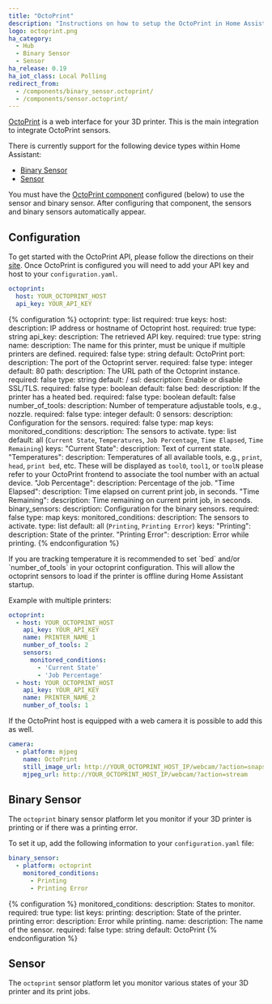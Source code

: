 ```yaml
---
title: "OctoPrint"
description: "Instructions on how to setup the OctoPrint in Home Assistant."
logo: octoprint.png
ha_category:
  - Hub
  - Binary Sensor
  - Sensor
ha_release: 0.19
ha_iot_class: Local Polling
redirect_from:
  - /components/binary_sensor.octoprint/
  - /components/sensor.octoprint/
---
```


[OctoPrint](http://octoprint.org/) is a web interface for your 3D printer. This is the main integration to integrate OctoPrint sensors.

There is currently support for the following device types within Home Assistant:

- [Binary Sensor](#binary-sensor)
- [Sensor](#sensor)

<p class='note'>
You must have the <a href="#configuration">OctoPrint component</a> configured (below) to use the sensor and binary sensor. After configuring that component, the sensors and binary sensors automatically appear.
</p>

## Configuration

To get started with the OctoPrint API, please follow the directions on their [site](http://docs.octoprint.org/en/master/api/general.html). Once OctoPrint is configured you will need to add your API key and host to your `configuration.yaml`.

```yaml
octoprint:
  host: YOUR_OCTOPRINT_HOST
  api_key: YOUR_API_KEY
```

{% configuration %}
octoprint:
  type: list
  required: true
  keys:
    host:
      description: IP address or hostname of Octoprint host.
      required: true
      type: string
    api_key:
      description: The retrieved API key.
      required: true
      type: string
    name:
      description: The name for this printer, must be unique if multiple printers are defined.
      required: false
      type: string
      default: OctoPrint
    port:
      description: The port of the Octoprint server.
      required: false
      type: integer
      default: 80
    path:
      description: The URL path of the Octoprint instance.
      required: false
      type: string
      default: /
    ssl:
      description: Enable or disable SSL/TLS.
      required: false
      type: boolean
      default: false
    bed:
      description: If the printer has a heated bed.
      required: false
      type: boolean
      default: false
    number_of_tools:
      description: Number of temperature adjustable tools, e.g., nozzle.
      required: false
      type: integer
      default: 0
    sensors:
      description: Configuration for the sensors.
      required: false
      type: map
      keys:
        monitored_conditions:
          description: The sensors to activate.
          type: list
          default: all (`Current State`, `Temperatures`, `Job Percentage`, `Time Elapsed`, `Time Remaining`)
          keys:
            "Current State":
              description: Text of current state.
            "Temperatures":
              description: Temperatures of all available tools, e.g., `print`, `head`, `print bed`, etc. These will be displayed as `tool0`, `tool1`, or `toolN` please refer to your OctoPrint frontend to associate the tool number with an actual device.
            "Job Percentage":
              description: Percentage of the job.
            "Time Elapsed":
              description: Time elapsed on current print job, in seconds.
            "Time Remaining":
              description: Time remaining on current print job, in seconds.
    binary_sensors:
      description: Configuration for the binary sensors.
      required: false
      type: map
      keys:
        monitored_conditions:
          description: The sensors to activate.
          type: list
          default: all (`Printing`, `Printing Error`)
          keys:
            "Printing":
              description: State of the printer.
            "Printing Error":
              description: Error while printing.
{% endconfiguration %}

<p class='note'>
If you are tracking temperature it is recommended to set `bed` and/or `number_of_tools` in your octoprint configuration. This will allow the octoprint sensors to load if the printer is offline during Home Assistant startup.
</p>

Example with multiple printers:

```yaml
octoprint:
  - host: YOUR_OCTOPRINT_HOST
    api_key: YOUR_API_KEY
    name: PRINTER_NAME_1
    number_of_tools: 2
    sensors:
      monitored_conditions:
        - 'Current State'
        - 'Job Percentage'
  - host: YOUR_OCTOPRINT_HOST
    api_key: YOUR_API_KEY
    name: PRINTER_NAME_2
    number_of_tools: 1
```

If the OctoPrint host is equipped with a web camera it is possible to add this as well.

```yaml
camera:
  - platform: mjpeg
    name: OctoPrint
    still_image_url: http://YOUR_OCTOPRINT_HOST_IP/webcam/?action=snapshot
    mjpeg_url: http://YOUR_OCTOPRINT_HOST_IP/webcam/?action=stream
```

## Binary Sensor

The `octoprint` binary sensor platform let you monitor if your 3D printer is printing or if there was a printing error.

To set it up, add the following information to your `configuration.yaml` file:

```yaml
binary_sensor:
  - platform: octoprint
    monitored_conditions:
      - Printing
      - Printing Error
```

{% configuration %}
monitored_conditions:
  description: States to monitor.
  required: true
  type: list
  keys:
    printing:
      description: State of the printer.
    printing error:
      description: Error while printing.
name:
  description: The name of the sensor.
  required: false
  type: string
  default: OctoPrint
{% endconfiguration %}

## Sensor

The `octoprint` sensor platform let you monitor various states of your 3D printer and its print jobs.
